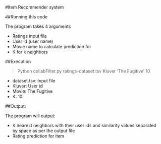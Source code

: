 #Item Recommender system


##Running this code

The program takes 4 arguments
- Ratings input file
- User id (user name)
- Movie name to calculate prediction for
- K for k neighbors

##Execution 


> Python collabFilter.py ratings-dataset.tsv Kluver ‘The Fugitive’ 10

- dataset.tsv: input file
- Kluver: User id
- Movie: The Fugitive
- K: 10

##Output:

The program will output:
- K nearest neighbors with their user ids and similarity values separated by space as per the output file
- Rating prediction for item
